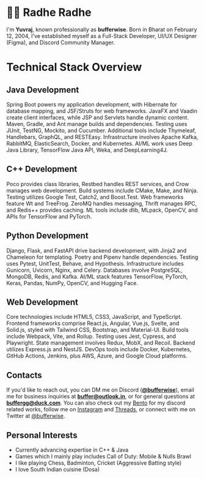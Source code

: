 # 👋🏻 Radhe Radhe

I'm **Yuvraj**, known professionally as **bufferwise**. Born in Bharat on February 12, 2004, I've established myself as a Full-Stack Developer, UI/UX Designer (Figma), and Discord Community Manager.

# Technical Stack Overview

## Java Development
Spring Boot powers my application development, with Hibernate for database mapping, and JSF/Struts for web frameworks. JavaFX and Vaadin create client interfaces, while JSP and Servlets handle dynamic content. Maven, Gradle, and Ant manage builds and dependencies. Testing uses JUnit, TestNG, Mockito, and Cucumber. Additional tools include Thymeleaf, Handlebars, GraphQL, and RESTEasy. Infrastructure involves Apache Kafka, RabbitMQ, ElasticSearch, Docker, and Kubernetes. AI/ML work uses Deep Java Library, TensorFlow Java API, Weka, and DeepLearning4J.

## C++ Development
Poco provides class libraries, Restbed handles REST services, and Crow manages web development. Build systems include CMake, Make, and Ninja. Testing utilizes Google Test, Catch2, and Boost.Test. Web frameworks feature Wt and TreeFrog. ZeroMQ handles messaging, Thrift manages RPC, and Redis++ provides caching. ML tools include dlib, MLpack, OpenCV, and APIs for TensorFlow and PyTorch.

## Python Development
Django, Flask, and FastAPI drive backend development, with Jinja2 and Chameleon for templating. Poetry and Pipenv handle dependencies. Testing uses Pytest, UnitTest, Behave, and Hypothesis. Infrastructure includes Gunicorn, Uvicorn, Nginx, and Celery. Databases involve PostgreSQL, MongoDB, Redis, and Kafka. AI/ML stack features TensorFlow, PyTorch, Keras, Pandas, NumPy, OpenCV, and Hugging Face.

## Web Development
Core technologies include HTML5, CSS3, JavaScript, and TypeScript. Frontend frameworks comprise React.js, Angular, Vue.js, Svelte, and Solid.js, styled with Tailwind CSS, Bootstrap, and Material-UI. Build tools include Webpack, Vite, and Rollup. Testing uses Jest, Cypress, and Playwright. State management involves Redux, MobX, and Recoil. Backend utilizes Express.js and NestJS. DevOps tools include Docker, Kubernetes, GitHub Actions, Jenkins, plus AWS, Azure, and Google Cloud platforms.

## Contacts
If you'd like to reach out, you can DM me on Discord ([**@bufferwise**](https://discord.gg/26MMXRHgZB)), email me for business inquiries at [**buffer@outlook.in**](mailto:buffer@outlook.in), or for general questions at [**buffergg@duck.com**](mailto:buffergg@duck.com). You can also check out my [Bento](https://bento.me/buffer) for my discord related works, follow me on [Instagram](https://www.instagram.com/bufferwise) and [Threads](https://www.threads.net/bufferwise), or connect with me on Twitter at [@bufferwise](https://x.com/bufferwise).

## Personal Interests

- Currently advancing expertise in C++ & Java
- Games which I mainly play includes Call of Duty: Mobile & Nulls Brawl
- I like playing Chess, Badminton, Cricket (Aggressive Batting style)
- I love South Indian cuisine (Dosa)
